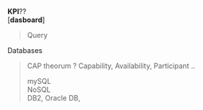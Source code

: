 **KPI**??  
[**dasboard**]  

> Query 
> 
  
Databases  
> CAP theorum  ?  Capability, Availability, Participant ..   
> 
> mySQL  
> NoSQL  
> DB2, Oracle DB,  
  


